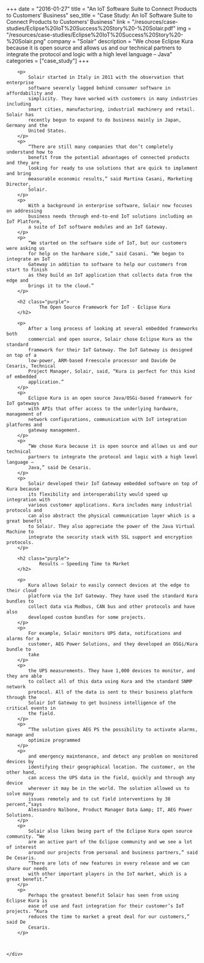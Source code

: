 +++
date = "2016-01-27"
title = "An IoT Software Suite to Connect Products to Customers’ Business"
seo_title = "Case Study: An IoT Software Suite to Connect Products to Customers’ Business"
link = "/resources/case-studies/Eclipse%20IoT%20Success%20Story%20-%20Solair.pdf"
img = "/resources/case-studies/Eclipse%20IoT%20Success%20Story%20-%20Solair.png"
company = "Solair"
description = "We chose Eclipse Kura because it is open source and allows us and our technical partners to integrate the protocol and logic with a high level language – Java"
categories = ["case_study"]
+++
<div class="row">
    <div class="col-md-12">

        <p>
            Solair started in Italy in 2011 with the observation that enterprise
            software severely lagged behind consumer software in affordability and
            simplicity. They have worked with customers in many industries including
            smart cities, manufacturing, industrial machinery and retail. Solair has
            recently begun to expand to do business mainly in Japan, Germany and the
            United States.
        </p>
        <p>
            “There are still many companies that don’t completely understand how to
            benefit from the potential advantages of connected products and they are
            looking for ready to use solutions that are quick to implement and bring
            measurable economic results,” said Martina Casani, Marketing Director,
            Solair.
        </p>
        <p>
            With a background in enterprise software, Solair now focuses on addressing
            business needs through end-to-end IoT solutions including an IoT Platform,
            a suite of IoT software modules and an IoT Gateway.
        </p>
        <p>
            “We started on the software side of IoT, but our customers were asking us
            for help on the hardware side,” said Casani. “We began to integrate an IoT
            Gateway in addition to software to help our customers from start to finish
            as they build an IoT application that collects data from the edge and
            brings it to the cloud.”
        </p>

        <h2 class="purple">
                The Open Source Framework for IoT - Eclipse Kura
        </h2>

        <p>
            After a long process of looking at several embedded frameworks both
            commercial and open source, Solair chose Eclipse Kura as the standard
            framework for their IoT Gateway. The IoT Gateway is designed on top of a
            low-power, ARM-based Freescale processor and Davide De Cesaris, Technical
            Project Manager, Solair, said, “Kura is perfect for this kind of embedded
            application.”
        </p>
        <p>
            Eclipse Kura is an open source Java/OSGi-based framework for IoT gateways
            with APIs that offer access to the underlying hardware, management of
            network configurations, communication with IoT integration platforms and
            gateway management.
        </p>
        <p>
            “We chose Kura because it is open source and allows us and our technical
            partners to integrate the protocol and logic with a high level language –
            Java,” said De Cesaris.
        </p>
        <p>
            Solair developed their IoT Gateway embedded software on top of Kura because
            its flexibility and interoperability would speed up integration with
            various customer applications. Kura includes many industrial protocols and
            can also abstract the physical communication layer which is a great benefit
            to Solair. They also appreciate the power of the Java Virtual Machine to
            integrate the security stack with SSL support and encryption protocols.
        </p>

        <h2 class="purple">
                Results – Speeding Time to Market
        </h2>

        <p>
            Kura allows Solair to easily connect devices at the edge to their cloud
            platform via the IoT Gateway. They have used the standard Kura bundles to
            collect data via Modbus, CAN bus and other protocols and have also
            developed custom bundles for some projects.
        </p>
        <p>
            For example, Solair monitors UPS data, notifications and alarms for a
            customer, AEG Power Solutions, and they developed an OSGi/Kura bundle to
            take
        </p>
        <p>
            the UPS measurements. They have 1,000 devices to monitor, and they are able
            to collect all of this data using Kura and the standard SNMP network
            protocol. All of the data is sent to their business platform through the
            Solair IoT Gateway to get business intelligence of the critical events in
            the field.
        </p>
        <p>
            “The solution gives AEG PS the possibility to activate alarms, manage and
            optimize programmed
        </p>
        <p>
            and emergency maintenance, and detect any problem on monitored devices by
            identifying their geographical location. The customer, on the other hand,
            can access the UPS data in the field, quickly and through any device
            wherever it may be in the world. The solution allowed us to solve many
            issues remotely and to cut field interventions by 38 percent,”says
            Alessandro Nalbone, Product Manager Data &amp; IT, AEG Power Solutions.
        </p>
        <p>
            Solair also likes being part of the Eclipse Kura open source community. “We
            are an active part of the Eclipse community and we see a lot of interest
            around our projects from personal and business partners,” said De Cesaris.
            “There are lots of new features in every release and we can share our needs
            with other important players in the IoT market, which is a great benefit.”
        </p>
        <p>
            Perhaps the greatest benefit Solair has seen from using Eclipse Kura is
            ease of use and fast integration for their customer’s IoT projects. “Kura
            reduces the time to market a great deal for our customers,” said De
            Cesaris.
        </p>


    
    </div>
</div>